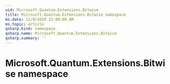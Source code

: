 ```yaml
---
uid: Microsoft.Quantum.Extensions.Bitwise
title: Microsoft.Quantum.Extensions.Bitwise namespace
ms.date: 11/9/2020 12:00:00 AM
ms.topic: article
qsharp.kind: namespace
qsharp.name: Microsoft.Quantum.Extensions.Bitwise
qsharp.summary: ''
---
```


# Microsoft.Quantum.Extensions.Bitwise namespace



